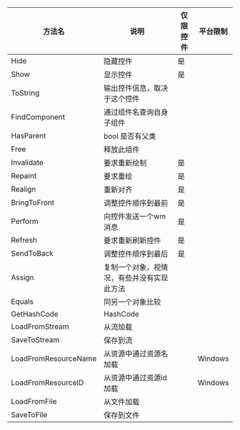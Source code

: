| 方法名| 说明 | 仅限控件 | 平台限制 |
| ---- | ---- | ---- | ---- |
|  Hide |  隐藏控件 | 是 | |
|  Show |  显示控件 | 是 | |
|  ToString |  输出控件信息，取决于这个控件 | | | 
|  FindComponent |  通过组件名查询自身子组件 | | |
|  HasParent |  bool 是否有父类 | | |
|  Free |  释放此组件 | | |
|  Invalidate |  要求重新绘制 | 是 | |
|  Repaint |  要求重绘 | 是 | |
|  Realign |  重新对齐 | 是 | |
|  BringToFront |  调整控件顺序到最前 | 是 | |
|  Perform |  向控件发送一个wm消息 | 是 | |
|  Refresh |  要求重新刷新控件 | 是 | |
|  SendToBack |  调整控件顺序到最后 | 是 | | 
|  Assign |  复制一个对象，视情况，有些并没有实现此方法 |  | |
|  Equals |  同另一个对象比较 |  | |
|  GetHashCode |  HashCode |  | |
|  LoadFromStream |  从流加载 |  | |
|  SaveToStream |  保存到流 |  | |
|  LoadFromResourceName |  从资源中通过资源名加载 | | Windows  |
|  LoadFromResourceID |  从资源中通过资源id加载 | | Windows |
|  LoadFromFile |  从文件加载 |  | |
|  SaveToFile |  保存到文件 |  | |